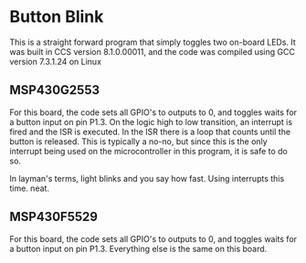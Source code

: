 # Button Blink
This is a straight forward program that simply toggles two on-board LEDs. It was built in CCS version 8.1.0.00011, and the code was compiled using GCC version 7.3.1.24 on Linux

## MSP430G2553
For this board, the code sets all GPIO's to outputs to 0, and toggles waits for a button input on pin P1.3. On the logic high to low transition, an interrupt is fired and the ISR is executed. In the ISR there is a loop that counts until the button is released. This is typically a no-no, but since this is the only interrupt being used on the microcontroller in this program, it is safe to do so.

In layman's terms, light blinks and you say how fast. Using interrupts this time. neat.
## MSP430F5529
For this board, the code sets all GPIO's to outputs to 0, and toggles waits for a button input on pin P1.3. Everything else is the same on this board.

